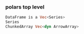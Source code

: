 
### polars top level

```rust
DataFrame is a Vec<Series>
Series
ChunkedArray Vec<dyn ArrowArray>
```
